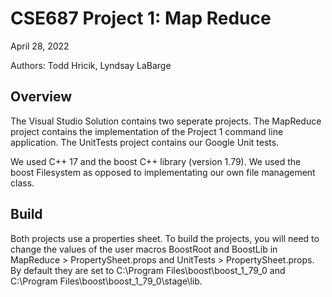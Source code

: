 # CSE687 Project 1: Map Reduce
April 28, 2022

Authors: Todd Hricik, Lyndsay LaBarge

## Overview
The Visual Studio Solution contains two seperate projects. The MapReduce project contains the implementation of the Project 1 command line application. The UnitTests project contains our Google Unit tests.

We used C++ 17 and the boost C++ library (version 1.79). We used the boost Filesystem as opposed to implementating our own file management class.

## Build
Both projects use a properties sheet. To build the projects, you will need to change the values of the user macros BoostRoot and BoostLib in MapReduce > PropertySheet.props and UnitTests > PropertySheet.props. By default they are set to C:\Program Files\boost\boost_1_79_0 and C:\Program Files\boost\boost_1_79_0\stage\lib.